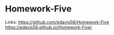 # Homework-Five

Links:
https://github.com/edavis56/Homework-Five
https://edavis56.github.io/Homework-Five/
